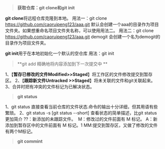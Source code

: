 >**获取仓库：git clone和git init**

**git clone**将远程仓库克隆到本地。
用法一：git clone https://github.com/caoruipeng123/aaa.git  默认会创建一个aaa的目录作为项目文件夹。如果想重命名项目文件夹名称，可以使用用法二。
用法二：git clone https://github.com/caoruipeng123/aaa.git demogit 会创建一个名为demogit的目录作为项目文件夹。

**git init**用于在本地初始化一个默认的空仓库
用法：git init

>**git add   精确地将内容添加到下一次提交中 **

1、【**暂存已修改的文件Modified>>Staged**】将工作区的文件修改提交到暂存区。
2、【**跟踪新文件Untracked >>Staged**】将未关联的文件和git关联起来。
3、合并时把有冲突的文件标记为已解决状态。

>**git status**

1、git status 直接查看当前仓库的文件状态.命令的输出十分详细，但其用语有些繁琐。 
2、git status -s  [git status --short]  查看状态的简单描述，比git status更加简介
       ??：新添加的未跟踪文件。
​       M：修改过的文件前面有 M 标记。
​       A：新添加到暂存区中的文件前面有 M 标记。1
​       MM:提交到暂存区，又做了修改的文件有两个M标记。


>**git commint**

